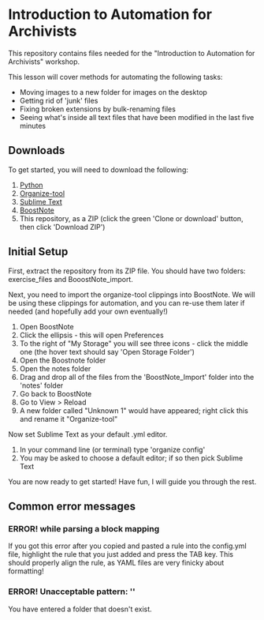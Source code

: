 # Introduction to Automation for Archivists

This repository contains files needed for the "Introduction to Automation for Archivists" workshop.

This lesson will cover methods for automating the following tasks:

- Moving images to a new folder for images on the desktop
- Getting rid of 'junk' files
- Fixing broken extensions by bulk-renaming files
- Seeing what's inside all text files that have been modified in the last five minutes

## Downloads

To get started, you will need to download the following:

1. [Python](https://www.python.org/downloads/)
2. [Organize-tool](https://pypi.org/project/organize-tool/)
3. [Sublime Text](https://www.sublimetext.com/download)
4. [BoostNote](https://boostnote.io/#download)
5. This repository, as a ZIP (click the green 'Clone or download' button, then click 'Download ZIP') 

## Initial Setup

First, extract the repository from its ZIP file. You should have two folders: exercise_files and BooostNote_import.

Next, you need to import the organize-tool clippings into BoostNote. We will be using these clippings for automation, and you can re-use them later if needed (and hopefully add your own eventually!)

1. Open BoostNote
2. Click the ellipsis - this will open Preferences
3. To the right of "My Storage" you will see three icons - click the middle one (the hover text should say 'Open Storage Folder')
4. Open the Boostnote folder
5. Open the notes folder
6. Drag and drop all of the files from the 'BoostNote_Import' folder into the 'notes' folder
7. Go back to BoostNote
8. Go to View > Reload
9. A new folder called "Unknown 1" would have appeared; right click this and rename it "Organize-tool"

Now set Sublime Text as your default .yml editor.

1. In your command line (or terminal) type 'organize config'
2. You may be asked to choose a default editor; if so then pick Sublime Text

You are now ready to get started! Have fun, I will guide you through the rest.

## Common error messages

### ERROR! while parsing a block mapping

If you got this error after you copied and pasted a rule into the config.yml file, highlight the rule that you just added and press the TAB key. This should properly align the rule, as YAML files are very finicky about formatting!

### ERROR! Unacceptable pattern: ''

You have entered a folder that doesn't exist.
